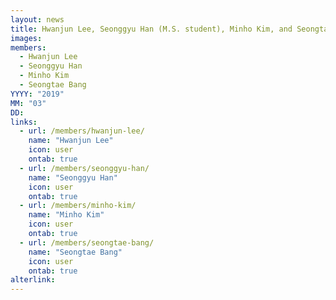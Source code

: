 ```yaml
---
layout: news
title: Hwanjun Lee, Seonggyu Han (M.S. student), Minho Kim, and Seongtae Bang (B.S. student, combined undergraduate-graduate program) joined.
images:
members:
  - Hwanjun Lee
  - Seonggyu Han
  - Minho Kim
  - Seongtae Bang
YYYY: "2019"
MM: "03"
DD: 
links:
  - url: /members/hwanjun-lee/
    name: "Hwanjun Lee"
    icon: user
    ontab: true
  - url: /members/seonggyu-han/
    name: "Seonggyu Han"
    icon: user
    ontab: true
  - url: /members/minho-kim/
    name: "Minho Kim"
    icon: user
    ontab: true
  - url: /members/seongtae-bang/
    name: "Seongtae Bang"
    icon: user
    ontab: true
alterlink: 
---
```

